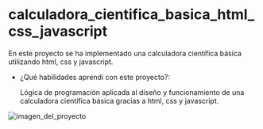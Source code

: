 # calculadora_cientifica_basica_html_css_javascript
En este proyecto se ha implementado una calculadora científica básica utilizando html, css y javascript.

- ¿Qué habilidades aprendi con este proyecto?:

  Lógica de programación aplicada al diseño y funcionamiento de una calculadora científica básica gracias a html, css y javascript.

![imagen_del_proyecto](https://raw.githubusercontent.com/parzibyte/WaterPy/master/assets/ImagenV1.png)
